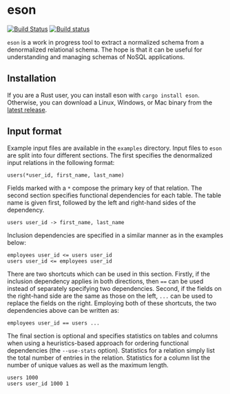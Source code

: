 # eson

[![Build Status](https://travis-ci.org/michaelmior/eson.svg?branch=main)](https://travis-ci.org/michaelmior/eson)
[![Build status](https://ci.appveyor.com/api/projects/status/ovsa4d9klcextjju?svg=true)](https://ci.appveyor.com/project/michaelmior/eson)

`eson` is a work in progress tool to extract a normalized schema from a denormalized relational schema.
The hope is that it can be useful for understanding and managing schemas of NoSQL applications.

## Installation

If you are a Rust user, you can install eson with `cargo install eson`.
Otherwise, you can download a Linux, Windows, or Mac binary from the [latest release](https://github.com/michaelmior/eson/releases/latest).

## Input format

Example input files are available in the `examples` directory.
Input files to `eson` are split into four different sections.
The first specifies the denormalized input relations in the following format:

```
users(*user_id, first_name, last_name)
```

Fields marked with a `*` compose the primary key of that relation.
The second section specifies functional dependencies for each table.
The table name is given first, followed by the left and right-hand sides of the dependency.

```
users user_id -> first_name, last_name
```

Inclusion dependencies are specified in a similar manner as in the examples below:

```
employees user_id <= users user_id
users user_id <= employees user_id
```

There are two shortcuts which can be used in this section.
Firstly, if the inclusion dependency applies in both directions, then `==` can be used instead of separately specifying two dependencies.
Second, if the fields on the right-hand side are the same as those on the left, `...` can be used to replace the fields on the right.
Employing both of these shortcuts, the two dependencies above can be written as:

```
employees user_id == users ...
```

The final section is optional and specifies statistics on tables and columns when using a heuristics-based approach for ordering functional dependencies (the `--use-stats` option).
Statistics for a relation simply list the total number of entries in the relation.
Statistics for a column list the number of unique values as well as the maximum length.

```
users 1000
users user_id 1000 1
```
